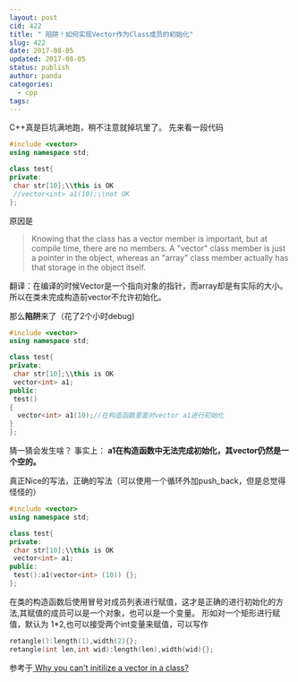 ```yaml
---
layout: post
cid: 422
title: " 陷阱！如何实现Vector作为Class成员的初始化"
slug: 422
date: 2017-08-05
updated: 2017-08-05
status: publish
author: panda
categories: 
  - cpp
tags: 
---
```



C++真是巨坑满地跑，稍不注意就掉坑里了。
先来看一段代码
```cpp
#include <vector>
using namespace std;

class test{
private:
 char str[10];\\this is OK
 //vector<int> a1(10);\\not OK
};
```


<!--more-->


原因是
> Knowing that the class has a vector member is important, but at compile time, there are no members. A "vector" class member is just a pointer in the object, whereas an "array" class member actually has that storage in the object itself.

翻译：在编译的时候Vector是一个指向对象的指针，而array却是有实际的大小。所以在类未完成构造前vector不允许初始化。

那么**陷阱**来了（花了2个小时debug)
```cpp
#include <vector>
using namespace std;

class test{
private:
 char str[10];\\this is OK
 vector<int> a1;
public:
 test()
{
  vector<int> a1(10);//在构造函数里面对vector a1进行初始化
}
};
```
猜一猜会发生啥？
事实上：
**a1在构造函数中无法完成初始化，其vector仍然是一个空的。**

真正Nice的写法，正确的写法（可以使用一个循环外加push_back，但是总觉得怪怪的）
```cpp
#include <vector>
using namespace std;

class test{
private:
 char str[10];\\this is OK
 vector<int> a1;
public:
 test():a1(vector<int> (10)) {};
};
```
在类的构造函数后使用冒号对成员列表进行赋值，这才是正确的进行初始化的方法,其赋值的成员可以是一个对象，也可以是一个变量。
形如对一个矩形进行赋值，默认为 1*2,也可以接受两个int变量来赋值，可以写作
```cpp
retangle():length(1),width(2){};
retangle(int len,int wid):length(len),width(wid){};

```





参考于[ Why you can't initilize a vector in a class?][1]


  [1]: https://www.gidforums.com/t-13851.html